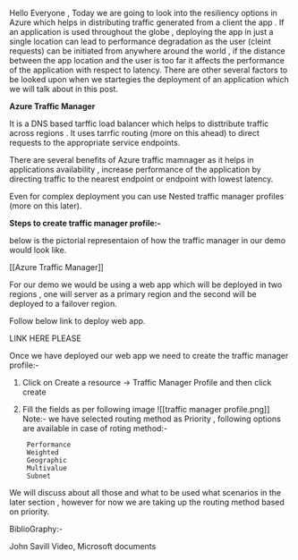 Hello Everyone , Today we are going to look into the resiliency options in Azure which helps in distributing traffic generated from a client the app . If an application is used throughout the globe , deploying the app in just a single location can lead to performance degradation as the user (cleint requests) can be initiated from anywhere around the world , if the distance between the app location and the user is too far it affects the performance of the application with respect to latency. There are other several factors to be looked upon when we startegies the deployment of an application which we will talk about in this post. 


**Azure Traffic Manager**

It is a DNS based tarffic load balancer which helps to disttribute traffic across regions .
It uses tarrfic routing (more on this ahead) to direct requests to the appropriate service endpoints.

There are several benefits of Azure traffic mamnager as it helps in applications availability , increase performance of the application by directing traffic to the nearest endpoint or endpoint with lowest latency.

Even for complex deployment you can use Nested traffic manager profiles (more on this later).

**Steps to create traffic manager profile:-**

below is the pictorial representaion of how the traffic manager in our demo would look like.

[[Azure Traffic Manager]]

For our demo we would be using a web app which will be deployed in two regions , one will server as a primary region and the second will be deployed to a failover region.

Follow below link to deploy web app.

LINK HERE PLEASE


Once we have deployed our web app we need to create the traffic manager profile:-

1. Click on Create a resource -> Traffic Manager Profile and then click create
2. Fill the fields as per following image 
    	![[traffic manager profile.png]]
   Note:- we have selected routing method as Priority , following options are available in case of roting method:-
   
        Performance
		Weighted
		Geographic
		Multivalue
		Subnet


We will discuss about all those and what to be used what scenarios in the later section , however for now we are taking up the routing method based on priority.
























BiblioGraphy:-

John Savill Video,
Microsoft documents